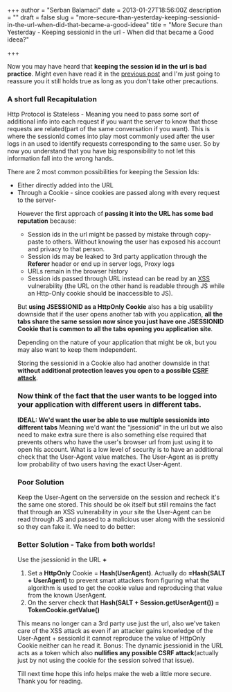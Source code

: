 +++
author = "Serban Balamaci"
date = 2013-01-27T18:56:00Z
description = ""
draft = false
slug = "more-secure-than-yesterday-keeping-sessionid-in-the-url-when-did-that-became-a-good-ideea"
title = "More Secure than Yesterday - Keeping sessionid in the url - When did that became a Good ideea?"

+++


Now you may have heard that <b>keeping the session id in the url is bad practice</b>. Might even have read it in the <a href="https://balamaci.wordpress.com/2012/05/08/preventing-session-fixation-type-of-attacks/" target="_blank">previous post</a> and I'm just going to reassure you it still holds true as long as you don't take other precautions. 
<h3>A short full Recapitulation</h3>
Http Protocol is Stateless - Meaning you need to pass some sort of additional info into each request if you want the server to know that those requests are related(part of the same conversation if you want). This is where the sessionId comes into play most commonly used after the user logs in an used to identify requests corresponding to the same user. So by now you understand that you have big responsibility to not let this information fall into the wrong hands.

There are 2 most common possibilities for keeping the Session Ids:
<ul>
 <li>Either directly added into the URL</li>
 <li>Through a Cookie - since cookies are passed along with every request to the server-</li>
</ul>
<ul>


However the first approach of <b>passing it into the URL has some bad reputation</b> because:
 - Session ids in the url might be passed by mistake through copy-paste to others. Without knowing the user has exposed his account and privacy to that person.
 - Session ids may be leaked to 3rd party application through the <b>Referer</b> header or end up in server logs, Proxy logs
 - URLs remain in the browser history
 - Session ids passed through URL instead can be read by an [XSS](https://owasp.org/www-community/attacks/xss/) vulnerability (the URL on the other hand is readable through JS while an Http-Only cookie should be inaccessible to JS).

But <b>using JSESSIONID as a HttpOnly Cookie</b> also has a </b>big usability downside</b> that if the user opens another tab with you application, <b>all the tabs share the same session now since you just have one JSESSIONID Cookie that is common to all the tabs opening you application site</b>.

Depending on the nature of your application that might be ok, but you may also want to keep them independent. 

Storing the sessionid in a Cookie also had another downside in that <b>without additional protection leaves you open to a possible [CSRF attack](https://owasp.org/www-community/attacks/csrf)</b>.


### Now think of the fact that the user wants to be logged into your application with different users in different tabs.

<b>IDEAL: We'd want the user be able to use multiple sessionids into different tabs</b>
Meaning we'd want the "jsessionid" in the url but we also need to make extra sure there is also something else required that prevents others who have the user's browser url from just using it to open his account. What is a low level of security is to have an additional check that the User-Agent value matches. The User-Agent as is pretty low probability of two users having the exact User-Agent.

### Poor Solution
Keep the User-Agent on the serverside on the session and recheck it's the same one stored. This should be ok itself but still remains the fact that through an XSS vulnerability in your site the User-Agent can be read through JS and passed to a malicious user along with the sessionid so they can fake it. We need to do better:

### Better Solution - Take from both worlds!
Use the jsessionid in the URL <b>+</b>
1. Set a <b>HttpOnly</b> Cookie = <b>Hash(UserAgent)</b>. Actually do <b>=Hash(SALT + UserAgent)</b> to prevent smart attackers from figuring what the algorithm is used to get the cookie value and reproducing that value from the known UserAgent.
2. On the server check that  <b>Hash(SALT + Session.getUserAgent()) = TokenCookie.getValue()</b>

This means no longer can a 3rd party use just the url, also we've taken care of the XSS attack as even if an attacker gains knowledge of the User-Agent + sessionId it cannot reproduce the value of HttpOnly Cookie neither can he read it.
Bonus: The dynamic jsessionid in the URL acts as a token which also <b>nullifies any possible CSRF attack</b>(actually just by not using the cookie for the session solved that issue).

Till next time hope this info helps make the web a little more secure.
Thank you for reading.
